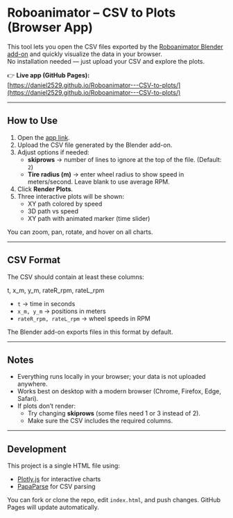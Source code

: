 # Roboanimator – CSV to Plots (Browser App)

This tool lets you open the CSV files exported by the [Roboanimator Blender add-on](https://extensions.blender.org/approval-queue/true-roboanimator/) and quickly visualize the data in your browser.  
No installation needed — just upload your CSV and explore the plots.

👉 **Live app (GitHub Pages):**  
[https://daniel2529.github.io/Roboanimator---CSV-to-plots/](https://daniel2529.github.io/Roboanimator---CSV-to-plots/)

---

## How to Use
1. Open the [app link](https://daniel2529.github.io/Roboanimator---CSV-to-plots/).  
2. Upload the CSV file generated by the Blender add-on.  
3. Adjust options if needed:
   - **skiprows** → number of lines to ignore at the top of the file. (Default: `2`)  
   - **Tire radius (m)** → enter wheel radius to show speed in meters/second. Leave blank to use average RPM.  
4. Click **Render Plots**.  
5. Three interactive plots will be shown:
   - XY path colored by speed  
   - 3D path vs speed  
   - XY path with animated marker (time slider)  

You can zoom, pan, rotate, and hover on all charts.

---

## CSV Format
The CSV should contain at least these columns:

t, x_m, y_m, rateR_rpm, rateL_rpm

- `t` → time in seconds  
- `x_m, y_m` → positions in meters  
- `rateR_rpm, rateL_rpm` → wheel speeds in RPM  

The Blender add-on exports files in this format by default.

---

## Notes
- Everything runs locally in your browser; your data is not uploaded anywhere.  
- Works best on desktop with a modern browser (Chrome, Firefox, Edge, Safari).  
- If plots don’t render:
  - Try changing **skiprows** (some files need 1 or 3 instead of 2).  
  - Make sure the CSV includes the required columns.

---

## Development
This project is a single HTML file using:  
- [Plotly.js](https://plotly.com/javascript/) for interactive charts  
- [PapaParse](https://www.papaparse.com/) for CSV parsing  

You can fork or clone the repo, edit `index.html`, and push changes. GitHub Pages will update automatically.
